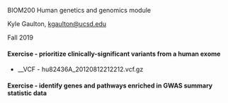 BIOM200 Human genetics and genomics module

Kyle Gaulton, kgaulton@ucsd.edu

Fall 2019

#### Exercise - prioritize clinically-significant variants from a human exome

- __VCF - hu82436A_20120812212212.vcf.gz

#### Exercise - identify genes and pathways enriched in GWAS summary statistic data
